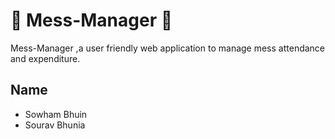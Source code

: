 # 🍻 Mess-Manager 🍻
Mess-Manager ,a user friendly web application to manage mess attendance and expenditure.

## Name
- Sowham Bhuin
- Sourav Bhunia
